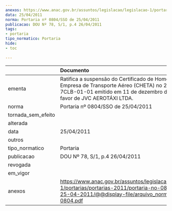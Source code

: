 ```yaml
---
anexos: https://www.anac.gov.br/assuntos/legislacao/legislacao-1/portarias/portarias-2011/portaria-no-0804-sso-de-25-04-2011/@@display-file/arquivo_norma/PA2011-0804.pdf
data: 25/04/2011
norma: Portaria nº 0804/SSO de 25/04/2011
publicacao: DOU Nº 78, S/1, p.4 26/04/2011
tags:
- portaria
tipo_normatico: Portaria
hide: 
- toc 
 
---
```


|                    | Documento                                                                                                                                                                         |
|:-------------------|:----------------------------------------------------------------------------------------------------------------------------------------------------------------------------------|
| ementa             | Ratifica a suspensão do Certificado de Homologação de Empresa de Transporte Aéreo (CHETA) no 2002-07-7CLB-01-01 emitido em 11 de dezembro de 2006, em favor de JVC AEROTÁXI LTDA. |
| norma              | Portaria nº 0804/SSO de 25/04/2011                                                                                                                                                |
| tornada_sem_efeito |                                                                                                                                                                                   |
| alterada           |                                                                                                                                                                                   |
| data               | 25/04/2011                                                                                                                                                                        |
| outros             |                                                                                                                                                                                   |
| tipo_normatico     | Portaria                                                                                                                                                                          |
| publicacao         | DOU Nº 78, S/1, p.4 26/04/2011                                                                                                                                                    |
| revogada           |                                                                                                                                                                                   |
| em_vigor           |                                                                                                                                                                                   |
| anexos             | https://www.anac.gov.br/assuntos/legislacao/legislacao-1/portarias/portarias-2011/portaria-no-0804-sso-de-25-04-2011/@@display-file/arquivo_norma/PA2011-0804.pdf                 |